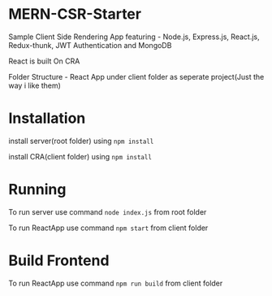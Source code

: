 # MERN-CSR-Starter

Sample Client Side Rendering App featuring - Node.js, Express.js, React.js, Redux-thunk, JWT Authentication and MongoDB

React is built On CRA 

Folder Structure - React App under client folder as seperate project(Just the way i like them)

# Installation

install server(root folder) using `npm install`

install CRA(client folder) using `npm install`

# Running

To run server use command `node index.js` from root folder

To run ReactApp use command `npm start` from client folder

# Build Frontend

To run ReactApp use command `npm run build` from client folder
